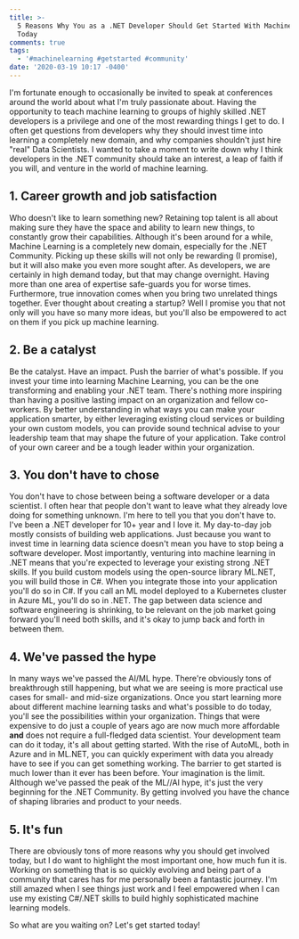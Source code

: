 ```yaml
---
title: >-
  5 Reasons Why You as a .NET Developer Should Get Started With Machine Learning
  Today
comments: true
tags:
  - '#machinelearning #getstarted #community'
date: '2020-03-19 10:17 -0400'
---
```

I'm fortunate enough to occasionally be invited to speak at conferences around the world about what I'm truly passionate about. Having the opportunity to teach machine learning to groups of highly skilled .NET developers is a privilege and one of the most rewarding things I get to do. I often get questions from developers why they should invest time into learning a completely new domain, and why companies shouldn't just hire "real" Data Scientists. I wanted to take a moment to write down why I think developers in the .NET community should take an interest, a leap of faith if you will, and venture in the world of machine learning.

## 1. Career growth and job satisfaction

Who doesn't like to learn something new? Retaining top talent is all about making sure they have the space and ability to learn new things, to constantly grow their capabilities. Although it's been around for a while, Machine Learning is a completely new domain, especially for the .NET Community. Picking up these skills will not only be rewarding (I promise), but it will also make you even more sought after. As developers, we are certainly in high demand today, but that may change overnight. Having more than one area of expertise safe-guards you for worse times. Furthermore, true innovation comes when you bring two unrelated things together. Ever thought about creating a startup? Well I promise you that not only will you have so many more ideas, but you'll also be empowered to act on them if you pick up machine learning.

## 2. Be a catalyst

Be the catalyst. Have an impact. Push the barrier of what's possible. If you invest your time into learning Machine Learning, you can be the one transforming and enabling your .NET team. There's nothing more inspiring than having a positive lasting impact on an organization and fellow co-workers. By better understanding in what ways you can make your application smarter, by either leveraging existing cloud services or building your own custom models, you can provide sound technical advise to your leadership team that may shape the future of your application. Take control of your own career and be a tough leader within your organization.

## 3. You don't have to chose

You don't have to chose between being a software developer or a data scientist. I often hear that people don't want to leave what they already love doing for something unknown. I'm here to tell you that you don't have to. I've been a .NET developer for 10+ year and I love it. My day-to-day job mostly consists of building web applications. Just because you want to invest time in learning data science doesn't mean you have to stop being a software developer.  Most importantly, venturing into machine learning in .NET means that you're expected to leverage your existing strong .NET skills. If you build custom models using the open-source library ML.NET, you will build those in C#. When you integrate those into your application you'll do so in C#. If you call an ML model deployed to a Kubernetes cluster in Azure ML, you'll do so in .NET. The gap between data science and software engineering is shrinking, to be relevant on the job market going forward you'll need both skills, and it's okay to jump back and forth in between them.

## 4. We've passed the hype

In many ways we've passed the AI/ML hype. There're obviously tons of breakthrough still happening, but what we are seeing is more practical use cases for small- and mid-size organizations. Once you start learning more about different machine learning tasks and what's possible to do today, you'll see the possibilities within your organization. Things that were expensive to do just a couple of years ago are now much more affordable **and** does not require a full-fledged data scientist. Your development team can do it today, it's all about getting started.  With the rise of AutoML, both in Azure and in ML.NET, you can quickly experiment with data you already have to see if you can get something working. The barrier to get started is much lower than it ever has been before. Your imagination is the limit. Although we've passed the peak of the ML//AI hype, it's just the very beginning for the .NET Community. By getting involved you have the chance of shaping libraries and product to your needs.

## 5. It's fun

There are obviously tons of more reasons why you should get involved today, but I do want to highlight the most important one, how much fun it is. Working on something that is so quickly evolving and being part of a community that cares has for me personally been a fantastic journey. I'm still amazed when I see things just work and I feel empowered when I can use my existing C#/.NET skills to build highly sophisticated machine learning models.

So what are you waiting on? Let's get started today!